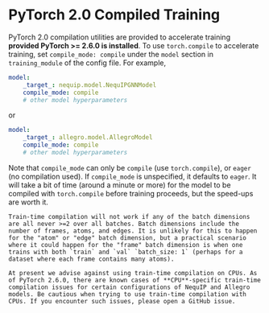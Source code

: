 # PyTorch 2.0 Compiled Training

PyTorch 2.0 compilation utilities are provided to accelerate training **provided PyTorch >= 2.6.0 is installed**.
To use `torch.compile` to accelerate training, set `compile_mode: compile` under the `model` section in `training_module` of the config file. For example,
```yaml
model:
    _target_: nequip.model.NequIPGNNModel
    compile_mode: compile
    # other model hyperparameters
```
or
```yaml
model:
    _target_: allegro.model.AllegroModel
    compile_mode: compile
    # other model hyperparameters    
```
Note that `compile_mode` can only be `compile` (use `torch.compile`), or `eager` (no compilation used). If `compile_mode` is unspecified, it defaults to `eager`.
It will take a bit of time (around a minute or more) for the model to be compiled with `torch.compile` before training proceeds, but the speed-ups are worth it.

```{warning}
Train-time compilation will not work if any of the batch dimensions are all never >=2 over all batches. Batch dimensions include the number of frames, atoms, and edges. It is unlikely for this to happen for the "atom" or "edge" batch dimension, but a practical scenario where it could happen for the "frame" batch dimension is when one trains with both `train` and `val` `batch_size: 1` (perhaps for a dataset where each frame contains many atoms).
```

```{warning}
At present we advise against using train-time compilation on CPUs. As of PyTorch 2.6.0, there are known cases of **CPU**-specific train-time compilation issues for certain configurations of NequIP and Allegro models. Be cautious when trying to use train-time compilation with CPUs. If you encounter such issues, please open a GitHub issue.
```